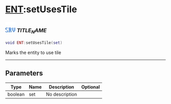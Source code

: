 # [ENT](../ent/README.md):setUsesTile

### <img src="../../.gitbook/assets/server.png" width="32" height="32" /> $TITLE_NAME$

```lua
void ENT:setUsesTile(set)
```

Marks the entity to use tile<br>

-----------------
## Parameters

| Type   | Name | Description | Optional |
| ------ | ---- | ----------- | -------: |
| boolean | set | No description |  |

